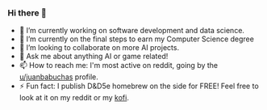 ### Hi there 👋
- 🔭 I’m currently working on software development and data science.
- 🌱 I’m currently on the final steps to earn my Computer Science degree
- 👯 I’m looking to collaborate on more AI projects.
- 💬 Ask me about anything AI or game related!
- 📫 How to reach me: I'm most active on reddit, going by the [u/juanbabuchas](https://www.reddit.com/user/juanbabuchas/) profile.
- ⚡ Fun fact: I publish D&D5e homebrew on the side for FREE! Feel free to look at it on my reddit or my [kofi](https://ko-fi.com/elyeet).
<!--
**Elyeet9/Elyeet9** is a ✨ _special_ ✨ repository because its `README.md` (this file) appears on your GitHub profile.

Here are some ideas to get you started:

- 🔭 I’m currently working on ...
- 🌱 I’m currently learning ...
- 👯 I’m looking to collaborate on ...
- 🤔 I’m looking for help with ...
- 💬 Ask me about ...
- 📫 How to reach me: ...
- 😄 Pronouns: ...
- ⚡ Fun fact: ...
-->
